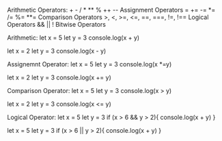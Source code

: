 Arithmetic Operators: + - / * ** % ++ --
Assignment Operators = += -= *= /= %= **=
Comparison Operators >, <,  >=, <=, ==, ===, !=, !==
Logical Operators && || !
Bitwise Operators

Arithmetic:
let x = 5
let y = 3
console.log(x + y)

let x = 2
let y = 3
console.log(x - y)

Assignemnt Operator:
let x = 5
let y = 3
console.log(x *=y)

let x = 2
let y = 3
console.log(x += y)

Comparison Operator:
let x = 5
let y = 3
console.log(x > y)

let x = 2
let y = 3
console.log(x <= y)

Logical Operator:
let x = 5
let y = 3
if (x > 6 && y > 2){
    console.log(x + y)
}

let x = 5
let y = 3
if (x > 6 || y > 2){
    console.log(x + y)
}
